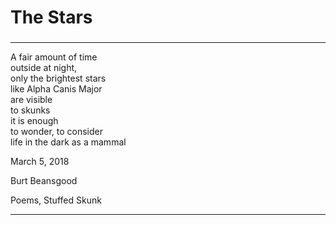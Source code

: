 # The Stars

###

***

A fair amount of time\
outside at night,\
only the brightest stars\
like Alpha Canis Major\
are visible\
to skunks\
it is enough\
to wonder, to consider\
life in the dark as a mammal\
&#x20;

March 5, 2018

Burt Beansgood

Poems, Stuffed Skunk

***
